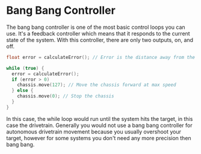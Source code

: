 # Bang Bang Controller

The bang bang controller is one of the most basic control loops you can use. It's a feedback controller which means that it responds to the current state of the system. With this controller, there are only two outputs, on, and off.


```cpp
float error = calculateError(); // Error is the distance away from the point you want to reach.

while (true) {
  error = calculateError();
  if (error > 0)
    chassis.move(127); // Move the chassis forward at max speed
  } else {
    chassis.move(0); // Stop the chassis
  }
}
```

In this case, the while loop would run until the system hits the target, in this case the drivetrain. Generally you would not use a bang bang controller for autonomous drivetrain movement because you usually overshoot your target, however for some systems you don't need any more precision then bang bang.
